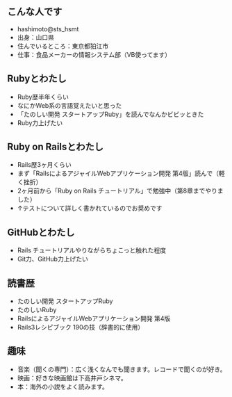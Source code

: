 ## こんな人です
* hashimoto@sts_hsmt  
* 出身：山口県  
* 住んでいるところ：東京都狛江市  
* 仕事：食品メーカーの情報システム部（VB使ってます）  

## Rubyとわたし
* Ruby歴半年くらい  
* なにかWeb系の言語覚えたいと思った  
* 「たのしい開発 スタートアップRuby」を読んでなんかビビッときた  
* Ruby力上げたい  

## Ruby on Railsとわたし  
* Rails歴3ヶ月くらい  
* まず「RailsによるアジャイルWebアプリケーション開発 第4版」読んで（軽く挫折）  
* 2ヶ月前から「Ruby on Rails チュートリアル」で勉強中（第8章までやりました）  
* ↑テストについて詳しく書かれているのでお奨めです  

## GitHubとわたし
* Rails チュートリアルやりながらちょこっと触れた程度  
* Git力、GitHub力上げたい  

## 読書歴
* たのしい開発 スタートアップRuby  
* たのしいRuby  
* RailsによるアジャイルWebアプリケーション開発 第4版  
* Rails3レシピブック 190の技（辞書的に使用）  

## 趣味
* 音楽（聞くの専門）：広く浅くなんでも聞きます。レコードで聞くのが好き。  
* 映画：好きな映画館は下高井戸シネマ。  
* 本：海外の小説をよく読みます。  
